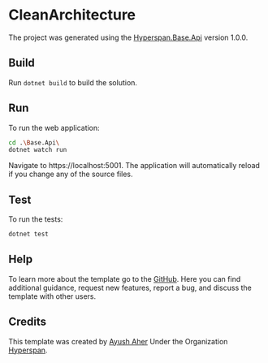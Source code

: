 # CleanArchitecture

The project was generated using the [Hyperspan.Base.Api](https://github.com/Hyperspan/Hyperspan.Base.Api) version 1.0.0.

## Build

Run `dotnet build` to build the solution.

## Run

To run the web application:

```bash
cd .\Base.Api\
dotnet watch run
```

Navigate to https://localhost:5001. The application will automatically reload if you change any of the source files.

## Test

To run the tests:

```bash
dotnet test
```

## Help

To learn more about the template go to the [GitHub](https://github.com/Hyperspan/Hyperspan.Base.Api). Here you can find additional guidance, request new features, report a bug, and discuss the template with other users.

## Credits

This template was created by [Ayush Aher](https://ayush.ramson-developers.com) Under the Organization [Hyperspan](https://hyperspan.tech).
